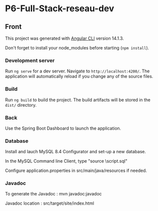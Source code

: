 # P6-Full-Stack-reseau-dev

## Front

This project was generated with [Angular CLI](https://github.com/angular/angular-cli) version 14.1.3.

Don't forget to install your node_modules before starting (`npm install`).

### Development server

Run `ng serve` for a dev server. Navigate to `http://localhost:4200/`. The application will automatically reload if you change any of the source files.

### Build

Run `ng build` to build the project. The build artifacts will be stored in the `dist/` directory.

### Back

Use the Spring Boot Dashboard to launch the application.

### Database

Install and lauch MySQL 8.4 Configurator and set-up a new database.

In the MySQL Command line Client, type "source <pathToYourScript>\script.sql"

Configure application.properties in src/main/java/resources if needed.

### Javadoc

To generate the Javadoc : mvn javadoc:javadoc

Javadoc location : src/target/site/index.html